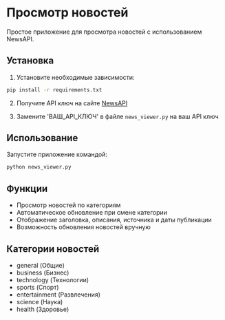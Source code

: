 # Просмотр новостей

Простое приложение для просмотра новостей с использованием NewsAPI.

## Установка

1. Установите необходимые зависимости:
```bash
pip install -r requirements.txt
```

2. Получите API ключ на сайте [NewsAPI](https://newsapi.org/)

3. Замените 'ВАШ_API_КЛЮЧ' в файле `news_viewer.py` на ваш API ключ

## Использование

Запустите приложение командой:
```bash
python news_viewer.py
```

## Функции

- Просмотр новостей по категориям
- Автоматическое обновление при смене категории
- Отображение заголовка, описания, источника и даты публикации
- Возможность обновления новостей вручную

## Категории новостей

- general (Общие)
- business (Бизнес)
- technology (Технологии)
- sports (Спорт)
- entertainment (Развлечения)
- science (Наука)
- health (Здоровье) 